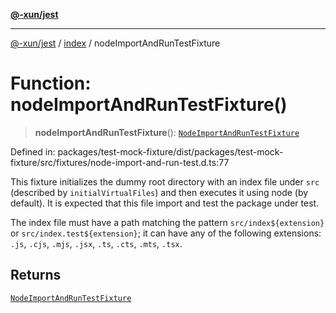 [**@-xun/jest**](../../README.md)

***

[@-xun/jest](../../README.md) / [index](../README.md) / nodeImportAndRunTestFixture

# Function: nodeImportAndRunTestFixture()

> **nodeImportAndRunTestFixture**(): [`NodeImportAndRunTestFixture`](../type-aliases/NodeImportAndRunTestFixture.md)

Defined in: packages/test-mock-fixture/dist/packages/test-mock-fixture/src/fixtures/node-import-and-run-test.d.ts:77

This fixture initializes the dummy root directory with an index file under
`src` (described by `initialVirtualFiles`) and then executes it using node
(by default). It is expected that this file import and test the package under
test.

The index file must have a path matching the pattern `src/index${extension}`
or `src/index.test${extension}`; it can have any of the following extensions:
`.js`, `.cjs`, `.mjs`, `.jsx`, `.ts`, `.cts`, `.mts`, `.tsx`.

## Returns

[`NodeImportAndRunTestFixture`](../type-aliases/NodeImportAndRunTestFixture.md)
